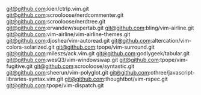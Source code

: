 git@github.com:kien/ctrlp.vim.git
git@github.com:scrooloose/nerdcommenter.git
git@github.com:scrooloose/nerdtree.git
git@github.com:ervandew/supertab.git
git@github.com:bling/vim-airline.git
git@github.com:vim-airline/vim-airline-themes.git
git@github.com:djoshea/vim-autoread.git
git@github.com:altercation/vim-colors-solarized.git
git@github.com:tpope/vim-surround.git
git@github.com:mileszs/ack.vim.git
git@github.com:godlygeek/tabular.git
git@github.com:wesQ3/vim-windowswap.git
git@github.com:tpope/vim-fugitive.git
git@github.com:scrooloose/syntastic.git
git@github.com:sheerun/vim-polyglot.git
git@github.com:othree/javascript-libraries-syntax.vim.git
git@github.com:thoughtbot/vim-rspec.git
git@github.com:tpope/vim-dispatch.git
